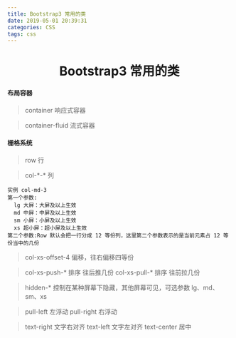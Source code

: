 ```yaml
---
title: Bootstrap3 常用的类
date: 2019-05-01 20:39:31
categories: CSS
tags: css
---
```


# **<center>Bootstrap3 常用的类</center>**

#### 布局容器

> container 响应式容器

> container-fluid 流式容器

#### 栅格系统

<!-- more -->

> row 行

> col-\*-\* 列

```
实例 col-md-3
第一个参数:
  lg 大屏：大屏及以上生效
  md 中屏：中屏及以上生效
  sm 小屏：小屏及以上生效
  xs 超小屏：超小屏及以上生效
第二个参数:Row 默认会把一行分成 12 等份列，这里第二个参数表示的是当前元素占 12 等份当中的几份
```

> col-xs-offset-4 偏移，往右偏移四等份

> col-xs-push-\* 排序 往后推几份
> col-xs-pull-\* 排序 往前拉几份

> hidden-\* 控制在某种屏幕下隐藏，其他屏幕可见，可选参数 lg、md、sm、xs

> pull-left 左浮动
> pull-right 右浮动

> text-right 文字右对齐
> text-left 文字左对齐
> text-center 居中
